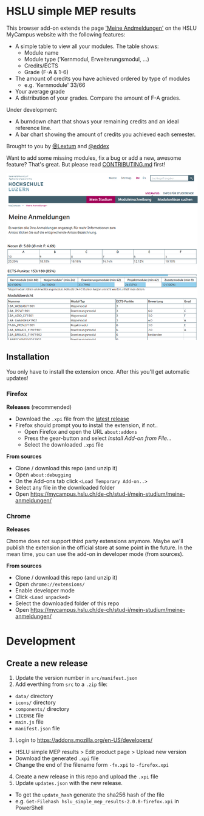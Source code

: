 # HSLU simple MEP results
This browser add-on extends the page ['Meine Andmeldungen'](https://mycampus.hslu.ch/de-ch/stud-i/mein-studium/meine-anmeldungen/) on the HSLU MyCampus website with the following features:
- A simple table to view all your modules. The table shows:
  - Module name
  - Module type ('Kernmodul, Erweiterungsmodul, ...)
  - Credits/ECTS
  - Grade (F-A & 1-6)
- The amount of credits you have achieved ordered by type of modules
  - e.g. 'Kernmodule' 33/66
- Your average grade
- A distribution of your grades. Compare the amount of F-A grades.

Under development:
- A burndown chart that shows your remaining credits and an ideal reference line.
- A bar chart showing the amount of credits you achieved each semester.

Brought to you by [@Lextum](https://github.com/Lextum) and [@eddex](https://github.com/eddex)

Want to add some missing modules, fix a bug or add a new, awesome feature? That's great. But please read [CONTRIBUTING.md](CONTRIBUTING.md) first!

![screenshot](screenshot.png)

## Installation

You only have to install the extension once. After this you'll get automatic updates!

### Firefox

**Releases** (recommended)

- Download the `.xpi` file from the [latest release](https://github.com/eddex/hslu-simple-mep-results/releases)
- Firefox should prompt you to install the extension, if not..
  - Open Firefox and open the URL `about:addons`
  - Press the gear-button and select *Install Add-on from File...*
  - Select the downloaded `.xpi` file

**From  sources**
- Clone / download this repo (and unzip it)
- Open `about:debugging`
- On the Add-ons tab click `<Load Temporary Add-on..>`
- Select any file in the downloaded folder
- Open https://mycampus.hslu.ch/de-ch/stud-i/mein-studium/meine-anmeldungen/

### Chrome

**Releases**

Chrome does not support third party extensions anymore. Maybe we'll publish the extension in the official store at some point in the future. In the mean time, you can use the add-on in developer mode (from sources).

**From sources**

- Clone / download this repo (and unzip it)
- Open `chrome://extensions/`
- Enable developer mode
- Click `<Load unpacked>`
- Select the downloaded folder of this repo
- Open https://mycampus.hslu.ch/de-ch/stud-i/mein-studium/meine-anmeldungen/

# Development

## Create a new release

1. Update the version number in `src/manifest.json`
2. Add everthing from `src` to a `.zip` file:
  - `data/` directory
  - `icons/` directory
  - `components/` directory
  - `LICENSE` file
  - `main.js` file
  - `manifest.json` file
3. Login to https://addons.mozilla.org/en-US/developers/
  - HSLU simple MEP results > Edit product page > Upload new version
  - Download the generated `.xpi` file
  - Change the end of the filename form `-fx.xpi` to `-firefox.xpi`
4. Create a new release in this repo and upload the `.xpi` file
5. Update `updates.json` with the new release.
  - To get the `update_hash` generate the sha256 hash of the file
  - e.g. `Get-Filehash hslu_simple_mep_results-2.0.8-firefox.xpi` in PowerShell
